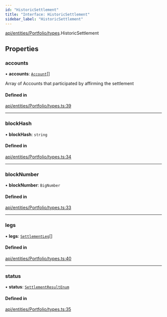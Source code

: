 ```yaml
---
id: "HistoricSettlement"
title: "Interface: HistoricSettlement"
sidebar_label: "HistoricSettlement"
---
```


[api/entities/Portfolio/types](../../../../../../modules/API/Entities/Portfolio/Types/Types.md).HistoricSettlement

## Properties

### accounts

• **accounts**: [`Account`](../../../../../../classes/API/Entities/Account/Account.md)[]

Array of Accounts that participated by affirming the settlement

#### Defined in

[api/entities/Portfolio/types.ts:39](https://github.com/PolymeshAssociation/polymesh-sdk/blob/2c78f6c34/src/api/entities/Portfolio/types.ts#L39)

___

### blockHash

• **blockHash**: `string`

#### Defined in

[api/entities/Portfolio/types.ts:34](https://github.com/PolymeshAssociation/polymesh-sdk/blob/2c78f6c34/src/api/entities/Portfolio/types.ts#L34)

___

### blockNumber

• **blockNumber**: `BigNumber`

#### Defined in

[api/entities/Portfolio/types.ts:33](https://github.com/PolymeshAssociation/polymesh-sdk/blob/2c78f6c34/src/api/entities/Portfolio/types.ts#L33)

___

### legs

• **legs**: [`SettlementLeg`](../../../../../../modules/API/Entities/Portfolio/Types/Types.md#settlementleg)[]

#### Defined in

[api/entities/Portfolio/types.ts:40](https://github.com/PolymeshAssociation/polymesh-sdk/blob/2c78f6c34/src/api/entities/Portfolio/types.ts#L40)

___

### status

• **status**: [`SettlementResultEnum`](../../../../../../enums/Types/SettlementResultEnum/SettlementResultEnum.md)

#### Defined in

[api/entities/Portfolio/types.ts:35](https://github.com/PolymeshAssociation/polymesh-sdk/blob/2c78f6c34/src/api/entities/Portfolio/types.ts#L35)
